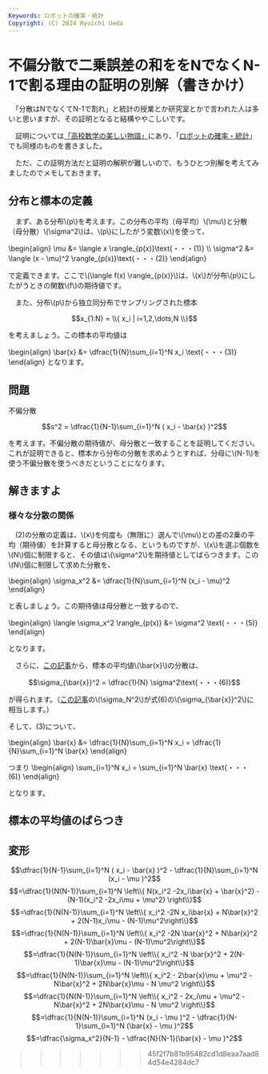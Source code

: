 ```yaml
---
Keywords: ロボットの確率・統計
Copyright: (C) 2024 Ryuichi Ueda
---
```


# 不偏分散で二乗誤差の和ををNでなくN-1で割る理由の証明の別解（書きかけ）

　「分散はNでなくてN-1で割れ」と統計の授業とか研究室とかで言われた人は多いと思いますが、その証明となると結構ややこしいです。

　証明については[「高校数学の美しい物語」](https://manabitimes.jp/math/1035)にあり、「[ロボットの確率・統計](https://amzn.to/4eYBEk4)」でも同様のものを書きました。

　ただ、この証明方法だと証明の解釈が難しいので、もうひとつ別解を考えてみましたのでメモしておきます。

## 分布と標本の定義


　まず、ある分布\\(p\\)を考えます。この分布の平均（母平均）\\(\mu\\)と分散（母分散）\\(\sigma^2\\)は、\\(p\\)にしたがう変数\\(x\\)を使って、

\begin{align}
\mu &= \langle x \rangle_{p(x)}\text{・・・(1)} \\\\
\sigma^2 &= \langle (x - \mu)^2 \rangle_{p(x)}\text{・・・(2)} 
\end{align}

で定義できます。ここで\\(\langle f(x) \rangle_{p(x)}\\)は、\\(x\\)が分布\\(p\\)にしたがうときの関数\\(f\\)の期待値です。


　また、分布\\(p\\)から独立同分布でサンプリングされた標本

$$x_{1:N} = \\{ x_i | i=1,2,\dots,N \\}$$

を考えましょう。この標本の平均値は

\begin{align}
\bar{x} &= \dfrac{1}{N}\sum_{i=1}^N x_i \text{・・・(3)}
\end{align}
となります。

## 問題

不偏分散

$$s^2 = \dfrac{1}{N-1}\sum_{i=1}^N ( x_i - \bar{x} )^2$$

を考えます。不偏分散の期待値が、母分散と一致することを証明してください。これが証明できると、標本から分布の分散を求めようとすれば、分母に\\(N-1\\)を使う不偏分散を使うべきだということになります。


## 解きますよ

### 様々な分散の関係

　(2)の分散の定義は、\\(x\\)を何度も（無限に）選んで\\(\mu\\)との差の2乗の平均（期待値）を計算すると母分散となる、というものですが、\\(x\\)を選ぶ個数を\\(N\\)個に制限すると、その値は\\(\sigma^2\\)を期待値としてばらつきます。この\\(N\\)個に制限して求めた分散を、


\begin{align}
\sigma_x^2 &= \dfrac{1}{N}\sum_{i=1}^N (x_i - \mu)^2
\end{align}

と表しましょう。この期待値は母分散と一致するので、

\begin{align}
\langle \sigma_x^2 \rangle_{p(x)} &= \sigma^2 \text{・・・(5)}
\end{align}

となります。

　さらに、[この記事](/?post=20241014)から、標本の平均値\\(\bar{x}\\)の分散は、

$$\sigma_{\bar{x}}^2 = \dfrac{1}{N} \sigma^2\text{・・・(6)}$$

が得られます。（[この記事](/?post=20241014)の\\(\sigma_N^2\\)が式(6)の\\(\sigma_{\bar{x}}^2\\)に相当します。）



そして、(3)について、

\begin{align}
\bar{x} &= \dfrac{1}{N}\sum_{i=1}^N x_i = \dfrac{1}{N}\sum_{i=1}^N \bar{x}
\end{align}

つまり
\begin{align}
\sum_{i=1}^N x_i = \sum_{i=1}^N \bar{x} \text{・・・(6)}
\end{align}

となります。

## 標本の平均値のばらつき


## 変形


$$\dfrac{1}{N-1}\sum_{i=1}^N ( x_i - \bar{x} )^2 - \dfrac{1}{N}\sum_{i=1}^N (x_i - \mu )^2$$
$$=\dfrac{1}{N(N-1)}\sum_{i=1}^N \left\\{ N(x_i^2 -2x_i\bar{x} + \bar{x}^2) - (N-1)(x_i^2 -2x_i\mu + \mu^2) \right\\}$$
$$=\dfrac{1}{N(N-1)}\sum_{i=1}^N \left\\{ x_i^2 -2N x_i\bar{x} + N\bar{x}^2 + 2(N-1)x_i\mu - (N-1)\mu^2\right\\}$$
$$=\dfrac{1}{N(N-1)}\sum_{i=1}^N \left\\{ x_i^2 -2N \bar{x}^2 + N\bar{x}^2 + 2(N-1)\bar{x}\mu - (N-1)\mu^2\right\\}$$
$$=\dfrac{1}{N(N-1)}\sum_{i=1}^N \left\\{ x_i^2 -N \bar{x}^2 + 2(N-1)\bar{x}\mu - (N-1)\mu^2\right\\}$$
$$=\dfrac{1}{N(N-1)}\sum_{i=1}^N \left\\{ x_i^2 - 2\bar{x}\mu + \mu^2 - N\bar{x}^2 + 2N\bar{x}\mu - N \mu^2 \right\\}$$
$$=\dfrac{1}{N(N-1)}\sum_{i=1}^N \left\\{ x_i^2 - 2x_i\mu + \mu^2 - N\bar{x}^2 + 2N\bar{x}\mu - N \mu^2 \right\\}$$
$$=\dfrac{1}{N(N-1)}\sum_{i=1}^N  (x_i - \mu )^2 - \dfrac{1}{N-1}\sum_{i=1}^N  (\bar{x} - \mu )^2$$
$$=\dfrac{\sigma_x^2}{N-1} - \dfrac{N}{N-1}(\bar{x} - \mu )^2$$
>>>>>>> 45f2f7b81b95482cd1d8eaa7aad84d54e4284dc7



